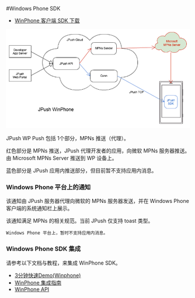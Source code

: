 #Windows Phone SDK

+ [WinPhone 客户端 SDK 下载](../../resources/#wp-sdk)

![jpush_wp](../image/jpush_wp.png)

JPush WP Push 包括 1个部分，MPNs 推送（代理）。

红色部分是 MPNs 推送，JPush 代理开发者的应用，向微软 MPNs 服务器推送。由 Microsoft MPNs Server 推送到 WP 设备上。

蓝色部分是 JPush 应用内推送部分，但目前暂不支持应用内消息。

### Windows Phone 平台上的通知

该通知由 JPush 服务器代理向微软的 MPNs 服务器发送，并在 Windows Phone 客户端的系统通知栏上展示。

该通知满足 MPNs 的相关规范。当前 JPush 仅支持 toast 类型。

```
Windows Phone 平台上，暂时不支持应用内消息。
```

### Windows Phone SDK 集成

请参考以下文档与教程，来集成 WinPhone SDK。

+ [3分钟快速Demo(Winphone)](winphone_3m)
+ [WinPhone 集成指南](winphone_guide)
+ [WinPhone API](winphone_api)
